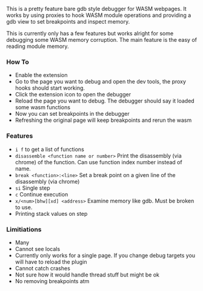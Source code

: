 This is a pretty feature bare gdb style debugger for WASM webpages.
It works by using proxies to hook WASM module operations and providing a gdb view to set breakpoints and inspect memory.

This is currently only has a few features but works alright for some debugging some WASM memory corruption.
The main feature is the easy of reading module memory.

### How To
- Enable the extension
- Go to the page you want to debug and open the dev tools, the proxy hooks should start working.
- Click the extension icon to open the debugger
- Reload the page you want to debug. The debugger should say it loaded some wasm functions
- Now you can set breakpoints in the debugger
- Refreshing the original page will keep breakpoints and rerun the wasm

### Features
- `i f` to get a list of functions
- `disassemble <function name or number>` Print the disassembly (via chrome) of the function. Can use function index number instead of name.
- `break <function>:<line>` Set a break point on a given line of the disassembly (via chrome)
- `si` Single step
- `c` Continue execution
- `x/<num>[bhw][xd] <address>` Examine memory like gdb. Must be broken to use.
- Printing stack values on step

### Limitiations
- Many
- Cannot see locals
- Currently only works for a single page. If you change debug targets you will have to reload the plugin
- Cannot catch crashes
- Not sure how it would handle thread stuff but might be ok
- No removing breakpoints atm

